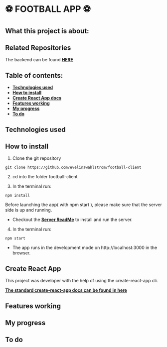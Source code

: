 # :soccer: FOOTBALL APP :soccer:

## What this project is about:

## Related Repositories 
The backend can be found **[HERE](https://github.com/evelinawahlstrom/football-api)**

## Table of contents:
- **[Technologies used](#technologies-used)**
- **[How to install](#how-to-install)**
- **[Create React App docs](#create-react-app)**
- **[Features working](#features-working)**
- **[My progress](#my-progress)**
- **[To do](#to-do)**

## Technologies used

## How to install

1. Clone the git repository

`git clone https://github.com/evelinawahlstrom/football-client `

2. cd into the folder football-client

3. In the terminal run:

```npm install```

Before launching the app( with npm start ), please make sure that the server side is up and running.
-  Checkout the **[Server ReadMe](https://github.com/evelinawahlstrom/football-api)** to install and run the server.

4.  In the terminal run:

```npm start ```
- The app runs in the development mode on http://localhost:3000 in the browser.

## Create React App

This project was developer with the help of using the create-react-app cli.

**[The standard create-react-app docs can be found in here](./create-react-app-docs.md)**


## Features working
 

## My progress


## To do

